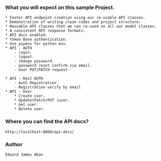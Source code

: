 ### What you will expect on this sample Project.
    * Faster API endpoint creation using our re-usable API classes.
    * Demonstration of writing clean codes and project structure.
    * Reusable API classes that we can re-used on all our model classes.
    * A consistent API response formats.
    * API docs enabled. 
    * Token Base authentication.
    * Use pipenv for python env.
    * API - AUTH
        - login.
        - logout.
        - change password.
        - password reset confirm via email.
        - User PUT/PATCH request.

    * API - Rest AUTH 
        - Auth Registration
        - Registration verify by email
    * API - User
        * Create user.
        * Update(Patch/PUT )user.
        * Get user.
        * Delete user.

### Where you can find the API docs?
    http://localhost:8000/api-docs/

### Author
    Eduard James Aban